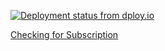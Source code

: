 [![Deployment status from dploy.io](https://helmar.dploy.io/badge/23779029970145/26313.png)](http://helmar.dploy.io)


[Checking for Subscription](docs/subscription.md)
